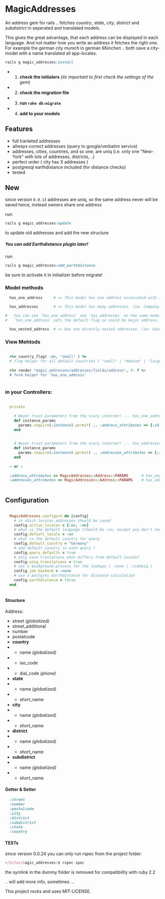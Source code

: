 # MagicAddresses

An address gem for rails .. fetches *country*, *state*, *city*, *district* and *subdistrict* in seperated and translated models.

This gives the great advantage, that each address can be displayed in each language. And not matter how you write an address it fetches the right one.
For example the german city *munich* in german *München* .. both save a city-model with a name translated all app-locales. 

```ruby
rails g magic_addresses:install
```

- 1. **check the initialers** (*its important to first check the settings of the gem*)
- 2. **check the migration file**
- 3. **run `rake db:migrate`**
- 4. **add to your models**


## Features

- full tranlated addresses
- allways correct addresses (query to google/verbatim service)
- addresses, cities, countries, and so one, are uniq (i.e. only one "New-York" with lots of addresses, districts, ..)
- perfect order ( city has X addresses )
- postgresql earthdistance included (for distance checks)
- tested




## New
since version `0.0.13` addresses are uniq, so the same address never will be saved twice, instead owners share one address

run:
```ruby
rails g magic_addresses:update
```
to update old addresses and add the new structure


##### You can add Earthdistance plugin later!
run:
```ruby
rails g magic_addresses:add_earthdistance
```
be sure to activate it in initializer before migrate!



### Model methods

```ruby
  has_one_address     # => This model has one address associated with it. (ie: User)

  has_addresses       # => This model has many addresses. (ie: Company)

#   You can use `has_one_address` and `has_addresses` on the same model 
#   `has_one_address` sets the default flag so could be major address.

  has_nested_address  # => Has one directly nested addresses. (ie: User.street, User.city)

```

### View Mehtods

```ruby
  
  <%= country_flag( :de, "small" ) %>
  # flag helper for all default countries ( "small" | "medium" | "large")
  
  <%= render "magic_addresses/addresses/fields/address", f: f %>
  # form helper for 'has_one_address'
  
```

### in your Controllers:

```ruby
  
  private
  
    # Never trust parameters from the scary internet! ... has_one_address
    def instance_params
      params.require(:instance).permit( .. :address_attributes => [:id, :street, :number, :postalcode, :city, :country, :_destroy] .. )
    end
    
    
    # Never trust parameters from the scary internet! ... has_addresses
    def instance_params
      params.require(:instance).permit( .. :addresses_attributes => [:id, :street, :number, :postalcode, :city, :country, :_destroy] .. )
    end
  
  - or -
  
  :address_attributes => MagicAddresses::Address::PARAMS      # has_one_address
  :addresses_attributes => MagicAddresses::Address::PARAMS    # has_addresses
  
```


## Configuration
```ruby
  
  MagicAddresses.configure do |config|
    # in which locales addresses should be saved
    config.active_locales = [:en, :de]
    # what is the default language (should be :en, except you don't need english at all)
    config.default_locale = :en
    # what is the default country for query
    config.default_country = "Germany"
    # add default country in each query ?
    config.query_defaults = true
    # only save tranlations when differs from default-locale?
    config.uniq_translations = true
    # use a background-process for the lookups ( :none | :sidekiq )
    config.job_backend = :none
    # use a postgres earthdistance for distance calculation
    config.earthdistance = false
  end
  
```



#### Structure

Address:
- street *(globalized)*
- street_additional
- number
- postalcode
- **country**
- - name *(globalized)*
- - iso_code
- - dial_code *(phone)*
- **state**
- - name *(globalized)*
- - short_name
- **city**
- - name *(globalized)*
- - short_name
- **district**
- - name *(globalized)*
- - short_name
- **subdistrict**
- - name *(globalized)*
- - short_name


#### Getter & Setter
```ruby
  :street
  :number
  :postalcode
  :city
  :district
  :subdistrict
  :state
  :country
```


#### TESTs
since version 0.0.24 you can only run rspec from the project folder:
```ruby
~/Sites/magic_addresses:$ rspec spec
```
the symlink in the dummy folder is removed for compatibility with ruby 2.2





.. will add more info, sometimes ...


This project rocks and uses MIT-LICENSE.